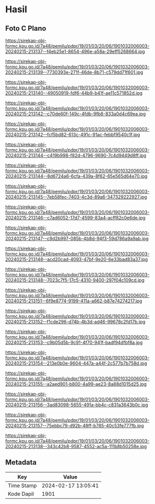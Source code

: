 # Hasil

## Foto C Plano

https://sirekap-obj-formc.kpu.go.id/7a48/pemilu/pdpr/19/01/03/20/06/1901032006003-20240215-213137--f4eb25e1-8654-496e-a58a-29eff5268664.jpg

https://sirekap-obj-formc.kpu.go.id/7a48/pemilu/pdpr/19/01/03/20/06/1901032006003-20240215-213139--7730393e-271f-46de-8b71-c579dd71f601.jpg

https://sirekap-obj-formc.kpu.go.id/7a48/pemilu/pdpr/19/01/03/20/06/1901032006003-20240215-213140--49050919-fdf6-44b9-b41f-ae11c571852d.jpg

https://sirekap-obj-formc.kpu.go.id/7a48/pemilu/pdpr/19/01/03/20/06/1901032006003-20240215-213142--c70de60f-149c-4fdb-9fb8-833a0d4c69ea.jpg

https://sirekap-obj-formc.kpu.go.id/7a48/pemilu/pdpr/19/01/03/20/06/1901032006003-20240215-213142--fcf5bd82-613c-491c-91ac-febbf9540c1f.jpg

https://sirekap-obj-formc.kpu.go.id/7a48/pemilu/pdpr/19/01/03/20/06/1901032006003-20240215-213144--c419b998-f82d-4796-9690-7c4d9449d8ff.jpg

https://sirekap-obj-formc.kpu.go.id/7a48/pemilu/pdpr/19/01/03/20/06/1901032006003-20240215-213144--8d6724a6-6cfa-439a-8f62-65e565d64e70.jpg

https://sirekap-obj-formc.kpu.go.id/7a48/pemilu/pdpr/19/01/03/20/06/1901032006003-20240215-213145--7eb58fec-7403-4c3d-89a6-347329222927.jpg

https://sirekap-obj-formc.kpu.go.id/7a48/pemilu/pdpr/19/01/03/20/06/1901032006003-20240215-213146--c7ad6052-17d7-4599-83a4-acff82c0e6de.jpg

https://sirekap-obj-formc.kpu.go.id/7a48/pemilu/pdpr/19/01/03/20/06/1901032006003-20240215-213147--c9d2b997-085b-4b8d-94f3-59d786a9a9ab.jpg

https://sirekap-obj-formc.kpu.go.id/7a48/pemilu/pdpr/19/01/03/20/06/1901032006003-20240215-213148--acd20cad-4093-47bf-9e20-6e33bad83a37.jpg

https://sirekap-obj-formc.kpu.go.id/7a48/pemilu/pdpr/19/01/03/20/06/1901032006003-20240215-213148--7023c7f5-17c5-4310-9400-297f04c109cd.jpg

https://sirekap-obj-formc.kpu.go.id/7a48/pemilu/pdpr/19/01/03/20/06/1901032006003-20240215-213151--6f9e8774-9199-411a-a662-b87e74274217.jpg

https://sirekap-obj-formc.kpu.go.id/7a48/pemilu/pdpr/19/01/03/20/06/1901032006003-20240215-213152--f1cde296-d74b-4b3d-ad46-99678c2fd17b.jpg

https://sirekap-obj-formc.kpu.go.id/7a48/pemilu/pdpr/19/01/03/20/06/1901032006003-20240215-213153--c9b05d5b-9c91-4f70-941f-badf94dfbf8a.jpg

https://sirekap-obj-formc.kpu.go.id/7a48/pemilu/pdpr/19/01/03/20/06/1901032006003-20240215-213154--213e0b0e-9604-447a-a44f-2c577b7b758d.jpg

https://sirekap-obj-formc.kpu.go.id/7a48/pemilu/pdpr/19/01/03/20/06/1901032006003-20240215-213155--a2aed901-b800-4a99-ae23-8a88d1015d25.jpg

https://sirekap-obj-formc.kpu.go.id/7a48/pemilu/pdpr/19/01/03/20/06/1901032006003-20240215-213156--3ad83098-5655-491a-bb4c-c831a3643b0c.jpg

https://sirekap-obj-formc.kpu.go.id/7a48/pemilu/pdpr/19/01/03/20/06/1901032006003-20240215-213157--75ebbc79-d92b-48ff-b785-40c53fe777fb.jpg

https://sirekap-obj-formc.kpu.go.id/7a48/pemilu/pdpr/19/01/03/20/06/1901032006003-20240215-213138--343c42b8-9587-4552-ac5a-111b8b50258e.jpg


## Metadata

| Key        | Value               |
| ---------- | ------------------- |
| Time Stamp | 2024-02-17 13:05:41 |
| Kode Dapil | 1901                |



